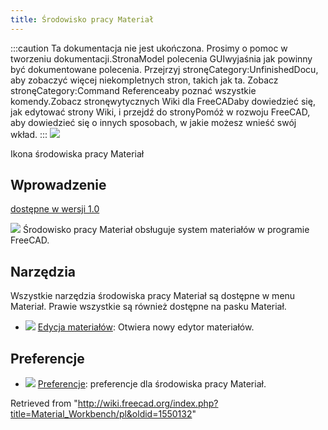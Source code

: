 ```yaml
---
title: Środowisko pracy Materiał
---
```


:::caution
Ta dokumentacja nie jest ukończona. Prosimy o pomoc w tworzeniu dokumentacji.StronaModel polecenia GUIwyjaśnia jak powinny być dokumentowane polecenia. Przejrzyj stronęCategory:UnfinishedDocu, aby zobaczyć więcej niekompletnych stron, takich jak ta. Zobacz stronęCategory:Command Referenceaby poznać wszystkie komendy.Zobacz stronęwytycznych Wiki dla FreeCADaby dowiedzieć się, jak edytować strony Wiki, i przejdź do stronyPomóż w rozwoju FreeCAD, aby dowiedzieć się o innych sposobach, w jakie możesz wnieść swój wkład.
:::
![](/images/Workbench_Material.svg)

Ikona środowiska pracy Materiał

## Wprowadzenie

[dostępne w wersji 1.0](/Release_notes_1.0/pl "Release notes 1.0/pl")

![](/images/Workbench_Material.svg) Środowisko pracy Materiał obsługuje system materiałów w programie FreeCAD.

## Narzędzia

Wszystkie narzędzia środowiska pracy Materiał są dostępne w menu Materiał. Prawie wszystkie są również dostępne na pasku Materiał.

- ![](/images/Material_Edit.svg) [Edycja materiałów](/Material_Edit/pl "Material Edit/pl"): Otwiera nowy edytor materiałów.

## Preferencje

- ![](/images/Preferences-material.svg) [Preferencje](/Material_Preferences/pl "Material Preferences/pl"): preferencje dla środowiska pracy Materiał.

Retrieved from "<http://wiki.freecad.org/index.php?title=Material_Workbench/pl&oldid=1550132>"
